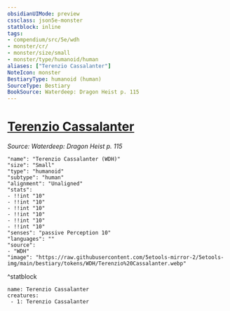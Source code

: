 ```yaml
---
obsidianUIMode: preview
cssclass: json5e-monster
statblock: inline
tags:
- compendium/src/5e/wdh
- monster/cr/
- monster/size/small
- monster/type/humanoid/human
aliases: ["Terenzio Cassalanter"]
NoteIcon: monster
BestiaryType: humanoid (human)
SourceType: Bestiary
BookSource: Waterdeep: Dragon Heist p. 115
---
```

# [Terenzio Cassalanter](2-Mechanics/CLI/bestiary/npc/terenzio-cassalanter-wdh.md)
*Source: Waterdeep: Dragon Heist p. 115*  

```statblock
"name": "Terenzio Cassalanter (WDH)"
"size": "Small"
"type": "humanoid"
"subtype": "human"
"alignment": "Unaligned"
"stats":
- !!int "10"
- !!int "10"
- !!int "10"
- !!int "10"
- !!int "10"
- !!int "10"
"senses": "passive Perception 10"
"languages": ""
"source":
- "WDH"
"image": "https://raw.githubusercontent.com/5etools-mirror-2/5etools-img/main/bestiary/tokens/WDH/Terenzio%20Cassalanter.webp"
```
^statblock

```encounter-table
name: Terenzio Cassalanter
creatures:
 - 1: Terenzio Cassalanter
```